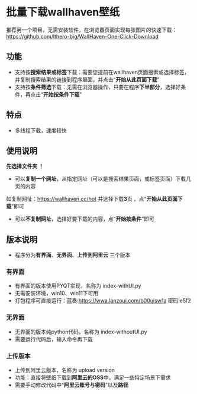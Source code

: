 

# 批量下载wallhaven壁纸


推荐另一个项目，无需安装软件，在浏览器页面实现每张图片的快速下载：https://github.com/lthero-big/WallHaven-One-Click-Download



## 功能

* 支持按**搜索结果或标签**下载：需要您提前在wallhaven页面搜索或选择标签，并复制搜索结果的链接到程序里面，并点击“**开始从此页面下载**”
* 支持按**条件筛选**下载：无需在浏览器操作，只要在程序**下半部分**，选择好条件，再点击“**开始按条件下载**”




## 特点

* 多线程下载，速度较快


## 使用说明

**先选择文件夹 ！**

- 可以**复制一个网址**，从指定网址（可以是搜索结果页面，或标签页面）下载几页的内容

如复制网址：https://wallhaven.cc/hot 并选择下载**3**页 ，点“**开始从此页面下载**”即可

- 可以**不复制网址**，选择好要下载的内容，点“**开始按条件**”即可




## 版本说明

* 程序分为**有界面**、**无界面**、**上传到阿里云** 三个版本



### 有界面

* 有界面的版本使用PYQT实现，名称为 index-withUI.py
* 无需安装环境，win10、win11下可用
* 打包程序可直接运行：蓝奏:https://wwa.lanzoui.com/b00uisw1a 密码:e5f2



### 无界面

* 无界面的版本纯python代码，名称为 index-withoutUI.py
* 需要运行代码后，输入命令再下载



### 上传版本

* 上传到阿里云版本，名称为 upload version
* 功能：直接将壁纸下载到**阿里云的OSS**中，满足一些特定场景下需求
* 需要手动修改代码中“**阿里云账号与密码**”以及**路径**
